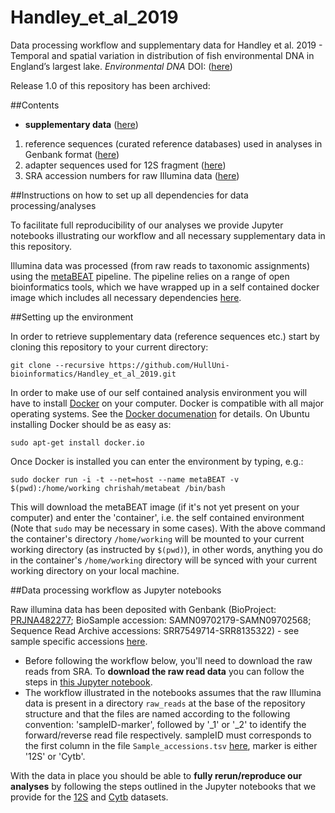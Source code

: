 # Handley_et_al_2019

Data processing workflow and supplementary data for Handley et al. 2019 - Temporal and spatial variation in distribution of fish environmental DNA in England’s largest lake. _Environmental DNA_ DOI: ([here](https://onlinelibrary.wiley.com/doi/full/10.1002/edn3.5))

Release 1.0 of this repository has been archived: 

##Contents
 - __supplementary data__ ([here](https://github.com/HullUni-bioinformatics/Handley_et_al_2018/tree/master/supplementary_data))
 1. reference sequences (curated reference databases) used in analyses in Genbank format ([here](https://github.com/HullUni-bioinformatics/Handley_et_al_2018/tree/master/supplementary_data/reference_DBs))
 2. adapter sequences used for 12S fragment ([here](https://github.com/HullUni-bioinformatics/Handley_et_al_2018/blob/master/supplementary_data/12S-adapters.fasta))
 3. SRA accession numbers for raw Illumina data ([here](https://github.com/HullUni-bioinformatics/Handley_et_al_2018/blob/master/supplementary_data/Sample_accessions.tsv))

 

##Instructions on how to set up all dependencies for data processing/analyses
 
To facilitate full reproducibility of our analyses we provide Jupyter notebooks illustrating our workflow and all necessary supplementary data in this repository.

Illumina data was processed (from raw reads to taxonomic assignments) using the [metaBEAT](https://github.com/HullUni-bioinformatics/metaBEAT) pipeline. The pipeline relies on a range of open bioinformatics tools, which we have wrapped up in a self contained docker image which includes all necessary dependencies [here](https://hub.docker.com/r/chrishah/metabeat/).

##Setting up the environment

In order to retrieve supplementary data (reference sequences etc.) start by cloning this repository to your current directory:
```
git clone --recursive https://github.com/HullUni-bioinformatics/Handley_et_al_2019.git
```

In order to make use of our self contained analysis environment you will have to install [Docker](https://www.docker.com/) on your computer. Docker is compatible with all major operating systems. See the [Docker documenation](https://docs.docker.com/) for details. On Ubuntu installing Docker should be as easy as:

```
sudo apt-get install docker.io
```

Once Docker is installed you can enter the environment by typing, e.g.:
```
sudo docker run -i -t --net=host --name metaBEAT -v $(pwd):/home/working chrishah/metabeat /bin/bash
```

This will download the metaBEAT image (if it's not yet present on your computer) and enter the 'container', i.e. the self contained environment (Note that `sudo` may be necessary in some cases). With the above command the container's directory `/home/working` will be mounted to your current working directory (as instructed by `$(pwd)`), in other words, anything you do in the container's `/home/working` directory will be synced with your current working directory on your local machine. 
 

##Data processing workflow as Jupyter notebooks

Raw illumina data has been deposited with Genbank (BioProject: [PRJNA482277](https://www.ncbi.nlm.nih.gov/Traces/study/?acc=SRP154799); BioSample accession: SAMN09702179-SAMN09702568; Sequence Read Archive accessions: SRR7549714-SRR8135322) - see sample specific accessions [here](https://github.com/HullUni-bioinformatics/Handley_et_al_2018/blob/master/supplementary_data/Sample_accessions.tsv). 

- Before following the workflow below, you'll need to download the raw reads from SRA. To __download the raw read data__ you can follow the steps in [this Jupyter notebook](https://github.com/HullUni-bioinformatics/Handley_et_al_2018/blob/master/How_to_download_Rawdata_from_SRA.ipynb).
- The workflow illustrated in the notebooks assumes that the raw Illumina data is present in a directory `raw_reads` at the base of the repository structure and that the files are named according to the following convention:
'sampleID-marker', followed by '_1' or '_2' to identify the forward/reverse read file respectively. sampleID must corresponds to the first column in the file `Sample_accessions.tsv` [here](https://github.com/HullUni-bioinformatics/Handley_et_al_2018/blob/master/supplementary_data/Sample_accessions.tsv), marker is either '12S' or 'Cytb'.

With the data in place you should be able to __fully rerun/reproduce our analyses__ by following the steps outlined in the Jupyter notebooks that we provide for the [12S](https://github.com/HullUni-bioinformatics/Handley_et_al_2018/blob/master/12S/12S.ipynb) and [Cytb](https://github.com/HullUni-bioinformatics/Handley_et_al_2018/blob/master/Cytb/Cytb.ipynb) datasets.



